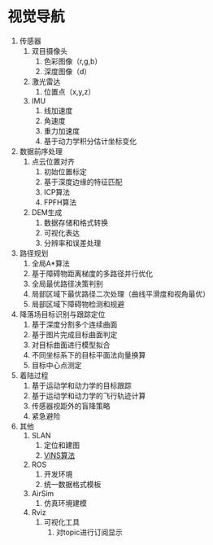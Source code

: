 # 视觉导航
1. 传感器  
    1. 双目摄像头
        1. 色彩图像（r,g,b）
        1. 深度图像（d）
    1. 激光雷达
        1. 位置点（x,y,z）
    1. IMU  
        1. 线加速度
        1. 角速度
        1. 重力加速度
        1. 基于动力学积分估计坐标变化
1. 数据前序处理
    1. 点云位置对齐
        1. 初始位置标定
        1. 基于深度边缘的特征匹配
        1. ICP算法
        1. FPFH算法
    1. DEM生成
        1. 数据存储和格式转换
        1. 可视化表达
        1. 分辨率和误差处理
1. 路径规划
    1. 全局A*算法
    1. 基于障碍物距离梯度的多路径并行优化
    1. 全局最优路径决策判别
    1. 局部区域下最优路径二次处理（曲线平滑度和视角最优）
    1. 局部区域下障碍物检测和规避
1. 降落场目标识别与跟踪定位
    1. 基于深度分割多个连续曲面
    1. 基于图片完成目标曲面判定
    1. 对目标曲面进行模型拟合
    1. 不同坐标系下的目标平面法向量换算
    1. 目标中心点测定
1. 着陆过程
    1. 基于运动学和动力学的目标跟踪
    1. 基于运动学和动力学的飞行轨迹计算
    1. 传感器视距外的盲降策略
    1. 紧急避险
1. 其他
    1. SLAN
        1. 定位和建图
        1. [VINS算法](https://github.com/HKUST-Aerial-Robotics/VINS-Mono)
    1. ROS
        1. 开发环境
        1. 统一数据格式模板
    1. AirSim
        1. 仿真环境建模
    1. Rviz
        1. 可视化工具
            1. 对topic进行订阅显示
